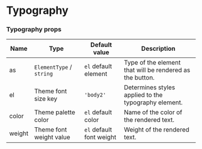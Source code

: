 # Typography

<!-- STORY -->

### Typography props

| Name   | Type                     | Default value            | Description                                              |
| ------ | ------------------------ | ------------------------ | -------------------------------------------------------- |
| as     | `ElementType` / `string` | `el` default element     | Type of the element that will be rendered as the button. |
| el     | Theme font size key      | `'body2'`                | Determines styles applied to the typography element.     |
| color  | Theme palette color      | `el` default color       | Name of the color of the rendered text.                  |
| weight | Theme font weight value  | `el` default font weight | Weight of the rendered text.                             |
